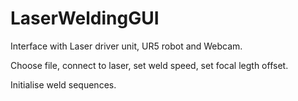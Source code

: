 # LaserWeldingGUI

Interface with Laser driver unit, UR5 robot and Webcam.

Choose file, connect to laser, set weld speed, set focal legth offset.

Initialise weld sequences.
